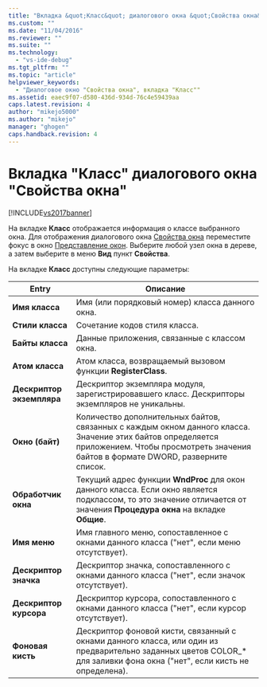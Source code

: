 ```yaml
---
title: "Вкладка &quot;Класс&quot; диалогового окна &quot;Свойства окна&quot; | Microsoft Docs"
ms.custom: ""
ms.date: "11/04/2016"
ms.reviewer: ""
ms.suite: ""
ms.technology: 
  - "vs-ide-debug"
ms.tgt_pltfrm: ""
ms.topic: "article"
helpviewer_keywords: 
  - "Диалоговое окно "Свойства окна", вкладка "Класс""
ms.assetid: eaec9f07-d580-436d-934d-76c4e59439aa
caps.latest.revision: 4
author: "mikejo5000"
ms.author: "mikejo"
manager: "ghogen"
caps.handback.revision: 4
---
```

# Вкладка &quot;Класс&quot; диалогового окна &quot;Свойства окна&quot;
[!INCLUDE[vs2017banner](../code-quality/includes/vs2017banner.md)]

На вкладке **Класс** отображается информация о классе выбранного окна.  Для отображения диалогового окна [Свойства окна](../debugger/window-properties-dialog-box.md) переместите фокус в окно [Представление окон](../debugger/windows-view.md).  Выберите любой узел окна в дереве, а затем выберите в меню **Вид** пункт **Свойства**.  
  
 На вкладке **Класс** доступны следующие параметры:  
  
|Entry|Описание|  
|-----------|--------------|  
|**Имя класса**|Имя \(или порядковый номер\) класса данного окна.|  
|**Стили класса**|Сочетание кодов стиля класса.|  
|**Байты класса**|Данные приложения, связанные с классом окна.|  
|**Атом класса**|Атом класса, возвращаемый вызовом функции **RegisterClass**.|  
|**Дескриптор экземпляра**|Дескриптор экземпляра модуля, зарегистрировавшего класс.  Дескрипторы экземпляров не уникальны.|  
|**Окно \(байт\)**|Количество дополнительных байтов, связанных с каждым окном данного класса.  Значение этих байтов определяется приложением.  Чтобы просмотреть значения байтов в формате DWORD, разверните список.|  
|**Обработчик окна**|Текущий адрес функции **WndProc** для окон данного класса.  Если окно является подклассом, то это значение отличается от значения **Процедура окна** на вкладке **Общие**.|  
|**Имя меню**|Имя главного меню, сопоставленное с окнами данного класса \("нет", если меню отсутствует\).|  
|**Дескриптор значка**|Дескриптор значка, сопоставленного с окнами данного класса \("нет", если значок отсутствует\).|  
|**Дескриптор курсора**|Дескриптор курсора, сопоставленного с окнами данного класса \("нет", если курсор отсутствует\).|  
|**Фоновая кисть**|Дескриптор фоновой кисти, связанный с окнами данного класса, или один из предварительно заданных цветов COLOR\_\* для заливки фона окна \("нет", если кисть не определена\).|